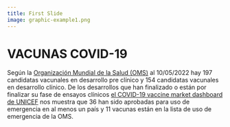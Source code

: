 ```yaml
---
title: First Slide
image: graphic-example1.png
---
```


# VACUNAS COVID-19

Según la [Organización Mundial de la Salud (OMS)](https://www.who.int/publications/m/item/draft-landscape-of-covid-19-candidate-vaccines) al 10/05/2022 hay 197 candidatas vacunales en desarrollo pre clínico y 154 candidatas vacunales en desarrollo clínico. De los desarrollos que han finalizado o están por finalizar su fase de ensayos clínicos [el COVID-19 vaccine market dashboard de UNICEF](https://www.unicef.org/supply/covid-19-vaccine-market-dashboard) nos muestra que 36 han sido aprobadas para uso de emergencia en al menos un país y 11 vacunas están en la lista de uso de emergencia de la OMS.
